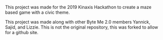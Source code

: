 This project was made for the 2019 Kinaxis Hackathon to create a maze based game with a civic theme.

This project was made along with other Byte Me 2.0 members Yannick, Sajid, and Lizzie. This is not the original repository, this was forked to allow for a github site.

